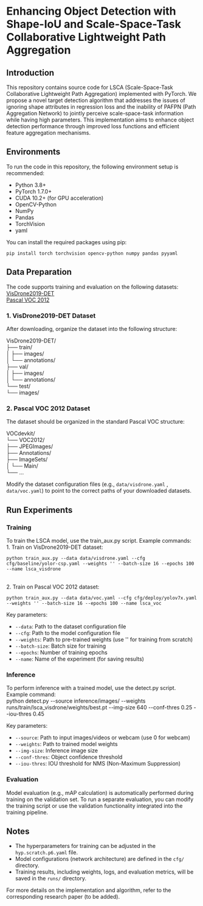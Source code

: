 # Enhancing Object Detection with Shape-IoU and Scale-Space-Task Collaborative Lightweight Path Aggregation
## Introduction
This repository contains source code for LSCA (Scale-Space-Task Collaborative Lightweight Path Aggregation) implemented with PyTorch. We propose a novel target detection algorithm that addresses the issues of ignoring shape attributes in regression loss and the inability of PAFPN (Path Aggregation Network) to jointly perceive scale-space-task information while having high parameters. This implementation aims to enhance object detection performance through improved loss functions and efficient feature aggregation mechanisms.
## Environments
To run the code in this repository, the following environment setup is recommended:
* Python 3.8+
* PyTorch 1.7.0+
* CUDA 10.2+ (for GPU acceleration)
* OpenCV-Python
* NumPy
* Pandas
* TorchVision
* yaml

You can install the required packages using pip:

    pip install torch torchvision opencv-python numpy pandas pyyaml
## Data Preparation
The code supports training and evaluation on the following datasets:<br>[VisDrone2019-DET](https://aistudio.baidu.com/datasetdetail/54054)<br>[Pascal VOC 2012](http://host.robots.ox.ac.uk/pascal/VOC/voc2012/)
### 1. VisDrone2019-DET Dataset
After downloading, organize the dataset into the following structure:

VisDrone2019-DET/<br>
├── train/<br>
│   ├── images/<br>
│   └── annotations/<br>
├── val/<br>
│   ├── images/<br>
│   └── annotations/<br>
└── test/<br>
    └── images/

### 2. Pascal VOC 2012 Dataset
The dataset should be organized in the standard Pascal VOC structure:

VOCdevkit/<br>
└── VOC2012/<br>
    ├── JPEGImages/<br>
    ├── Annotations/<br>
    ├── ImageSets/<br>
    │   └── Main/<br>
    └── ...

Modify the dataset configuration files (e.g., `data/visdrone.yaml` , `data/voc.yaml`) to point to the correct paths of your downloaded datasets.
## Run Experiments
### Training

To train the LSCA model, use the train_aux.py script. Example commands:<br>1. Train on VisDrone2019-DET dataset:
    
    python train_aux.py --data data/visdrone.yaml --cfg cfg/baseline/yolor-csp.yaml --weights '' --batch-size 16 --epochs 100 --name lsca_visdrone
<br>2. Train on Pascal VOC 2012 dataset:

    python train_aux.py --data data/voc.yaml --cfg cfg/deploy/yolov7x.yaml --weights '' --batch-size 16 --epochs 100 --name lsca_voc

Key parameters:

* `--data`: Path to the dataset configuration file
* `--cfg`: Path to the model configuration file
* `--weights`: Path to pre-trained weights (use '' for training from scratch)
* `--batch-size`: Batch size for training
* `--epochs`: Number of training epochs
* `--name`: Name of the experiment (for saving results)

### Inference
To perform inference with a trained model, use the detect.py script. Example command:<br>python detect.py --source inference/images/ --weights runs/train/lsca_visdrone/weights/best.pt --img-size 640 --conf-thres 0.25 --iou-thres 0.45

Key parameters:

* `--source`: Path to input images/videos or webcam (use 0 for webcam)
* `--weights`: Path to trained model weights
* `--img-size`: Inference image size
* `--conf-thres`: Object confidence threshold
* `--iou-thres`: IOU threshold for NMS (Non-Maximum Suppression)

### Evaluation
Model evaluation (e.g., mAP calculation) is automatically performed during training on the validation set. To run a separate evaluation, you can modify the training script or use the validation functionality integrated into the training pipeline.

## Notes
* The hyperparameters for training can be adjusted in the `hyp.scratch.p6.yaml` file.
* Model configurations (network architecture) are defined in the `cfg/` directory.
* Training results, including weights, logs, and evaluation metrics, will be saved in the `runs/` directory.

For more details on the implementation and algorithm, refer to the corresponding research paper (to be added).

    
